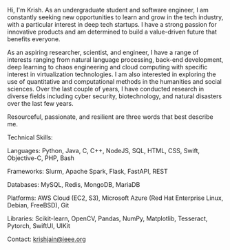 Hi, I'm Krish. As an undergraduate student and software engineer, I am constantly seeking new opportunities to learn and grow in the tech industry, with a particular interest in deep tech startups. I have a strong passion for innovative products and am determined to build a value-driven future that benefits everyone.

As an aspiring researcher, scientist, and engineer, I have a range of interests ranging from natural language processing, back-end development, deep learning to chaos engineering and cloud computing with specific interest in virtualization technologies. I am also interested in exploring the use of quantitative and computational methods in the humanities and social sciences. Over the last couple of years, I have conducted research in diverse fields including cyber security, biotechnology, and natural disasters over the last few years.

Resourceful, passionate, and resilient are three words that best describe me.

Technical Skills:

Languages: Python, Java, C, C++, NodeJS, SQL, HTML, CSS, Swift, Objective-C, PHP, Bash

Frameworks: Slurm, Apache Spark, Flask, FastAPI, REST

Databases: MySQL, Redis, MongoDB, MariaDB

Platforms: AWS Cloud (EC2, S3), Microsoft Azure (Red Hat Enterprise Linux, Debian, FreeBSD), Git

Libraries: Scikit-learn, OpenCV, Pandas, NumPy, Matplotlib, Tesseract, Pytorch, SwiftUI, UIKit

Contact: krishjain@ieee.org
